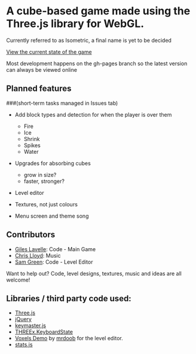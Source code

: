 A cube-based game made using the Three.js library for WebGL.
============================================================

Currently referred to as Isometric, a final name is yet to be decided

[View the current state of the game](http://lavelle.github.com/Isometric)

Most development happens on the gh-pages branch so the latest version can always be viewed online

Planned features
----------------
###(short-term tasks managed in Issues tab)

- Add block types and detection for when the player is over them
	- Fire
	- Ice
	- Shrink
	- Spikes
	- Water

- Upgrades for absorbing cubes
	- grow in size?
	- faster, stronger?

- Level editor

- Textures, not just colours

- Menu screen and theme song


Contributors
------------

- [Giles Lavelle](https://github.com/lavelle): Code - Main Game
- [Chris Lloyd](https://github.com/Lundi): Music
- [Sam Green](https://github.com/Nextil): Code - Level Editor

Want to help out? Code, level designs, textures, music and ideas are all welcome!

Libraries / third party code used:
----------------------------------

- [Three.js](https://github.com/mrdoob/three.js)
- [jQuery](https://github.com/jquery/jquery)
- [keymaster.js](https://github.com/madrobby/keymaster)
- [THREEx.KeyboardState](http://learningthreejs.com/blog/2011/09/12/lets-Make-a-3D-game-keyboard/)
- [Voxels Demo](http://mrdoob.com/129/Voxels) by [mrdoob](https://github.com/mrdoob) for the level editor.
- [stats.js](https://github.com/mrdoob/stats.js)
